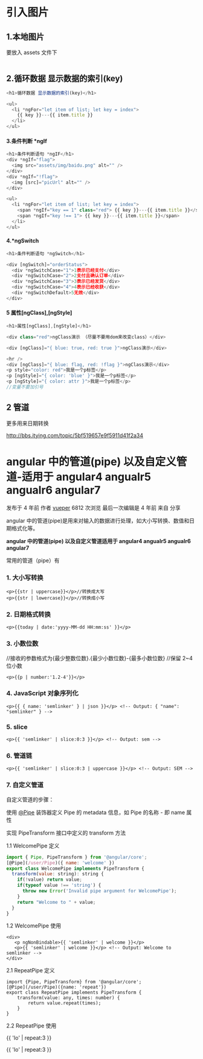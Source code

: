 # 引入图片

## 1.本地图片

要放入 assets 文件下

<img src="assets/img/baidu.png" alt="" />

## 2.循环数据 显示数据的索引(key)

```js
<h1>循环数据 显示数据的索引(key)</h1>

<ul>
  <li *ngFor="let item of list; let key = index">
    {{ key }}---{{ item.title }}
  </li>
</ul>
```

#### 3.条件判断 \*ngIf

```js
<h1>条件判断语句 *ngIF</h1>
<div *ngIf="flag">
  <img src="assets/img/baidu.png" alt="" />
</div>
<div *ngIf="!flag">
  <img [src]="picUrl" alt="" />
</div>

<ul>
  <li *ngFor="let item of list; let key = index">
    <span *ngIf="key == 1" class="red"> {{ key }}---{{ item.title }}</span>
    <span *ngIf="key !== 1"> {{ key }}---{{ item.title }}</span>
  </li>
</ul>
```

#### 4.\*ngSwitch

```js
<h1>条件判断语句 *ngSwitch</h1>

<div [ngSwitch]="orderStatus">
  <div *ngSwitchCase="1">1表示已经支付</div>
  <div *ngSwitchCase="2">2支付且确认订单</div>
  <div *ngSwitchCase="3">3表示已经发货</div>
  <div *ngSwitchCase="4">4表示已经收获</div>
  <div *ngSwitchDefault>5无效</div>
</div>
```

#### 5 属性[ngClass],[ngStyle]

```js
<h1>属性[ngClass],[ngStyle]</h1>

<div class="red">ngClass演示 （尽量不要用dom来改变class）</div>

<div [ngClass]="{ blue: true, red: true }">ngClass演示</div>

<hr />
<div [ngClass]="{ blue: flag, red: !flag }">ngClass演示</div>
<p style="color: red">我是一个p标签</p>
<p [ngStyle]="{ color: 'blue' }">我是一个p标签</p>
<p [ngStyle]="{ color: attr }">我是一个p标签</p>
//变量不要加引号
```

## 2 管道

更多用来日期转换

http://bbs.itying.com/topic/5bf519657e9f5911d41f2a34

# angular 中的管道(pipe) 以及自定义管道-适用于 angular4 angualr5 angualr6 angular7

发布于 4 年前 作者 [vueper](http://bbs.itying.com/user/vueper) 6812 次浏览 最后一次编辑是 4 年前 来自 分享

angular 中的管道(pipe)是用来对输入的数据进行处理，如大小写转换、数值和日期格式化等。

**angular 中的管道(pipe) 以及自定义管道适用于 angular4 angualr5 angualr6 angular7**

常用的管道（pipe）有

### 1. 大小写转换

```
<p>{{str | uppercase}}</p>//转换成大写
<p>{{str | lowercase}}</p>//转换成小写
```

### 2. 日期格式转换

```
<p>{{today | date:'yyyy-MM-dd HH:mm:ss' }}</p>
```

### 3. 小数位数

//接收的参数格式为{最少整数位数}.{最少小数位数}-{最多小数位数} //保留 2~4 位小数

```
<p>{{p | number:'1.2-4'}}</p>
```

### 4. JavaScript 对象序列化

```
<p>{{ { name: 'semlinker' } | json }}</p> <!-- Output: { "name": "semlinker" } -->
```

### 5. slice

```
<p>{{ 'semlinker' | slice:0:3 }}</p> <!-- Output: sem -->
```

### 6. 管道链

```
<p>{{ 'semlinker' | slice:0:3 | uppercase }}</p> <!-- Output: SEM -->
```

### 7. 自定义管道

自定义管道的步骤：

使用 [@Pipe](http://bbs.itying.com/user/Pipe) 装饰器定义 Pipe 的 metadata 信息，如 Pipe 的名称 - 即 name 属性

实现 PipeTransform 接口中定义的 transform 方法

1.1 WelcomePipe 定义

```js
import { Pipe, PipeTransform } from '@angular/core';
[@Pipe](/user/Pipe)({ name: 'welcome' })
export class WelcomePipe implements PipeTransform {
  transform(value: string): string {
    if(!value) return value;
    if(typeof value !== 'string') {
      throw new Error('Invalid pipe argument for WelcomePipe');
    }
    return "Welcome to " + value;
  }
}
```

1.2 WelcomePipe 使用

```
<div>
   <p ngNonBindable>{{ 'semlinker' | welcome }}</p>
   <p>{{ 'semlinker' | welcome }}</p> <!-- Output: Welcome to semlinker -->
</div>
```

2.1 RepeatPipe 定义

```
import {Pipe, PipeTransform} from '@angular/core';
[@Pipe](/user/Pipe)({name: 'repeat'})
export class RepeatPipe implements PipeTransform {
    transform(value: any, times: number) {
        return value.repeat(times);
    }
}
```

2.2 RepeatPipe 使用

<div>
   <p ngNonBindable>{{ 'lo' | repeat:3 }}</p>
   <p>{{ 'lo' | repeat:3 }}</p> <!-- Output: lololo -->
</div>
